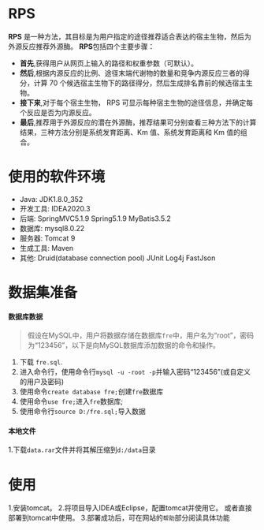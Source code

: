 # RPS

**RPS** 是一种方法，其目标是为用户指定的途径推荐适合表达的宿主生物，然后为外源反应推荐外源酶。
**RPS**包括四个主要步骤：

- **首先**,获得用户从网页上输入的路径和权重参数（可默认）。
- **然后**,根据内源反应的比例、途径末端代谢物的数量和竞争内源反应三者的得分，计算 70 个候选宿主生物下的路径得分，然后生成排名靠前的候选宿主生物。
- **接下来**,对于每个宿主生物， RPS 可显示每种宿主生物的途径信息，并确定每个反应是否为内源反应。
- **最后**,推荐用于外源反应的潜在外源酶，推荐结果可分别查看三种方法下的计算结果，三种方法分别是系统发育距离、Km 值、系统发育距离和 Km 值的组合。

# 使用的软件环境

- Java: JDK1.8.0_352
- 开发工具: IDEA2020.3
- 后端: SpringMVC5.1.9 Spring5.1.9 MyBatis3.5.2
- 数据库: mysql8.0.22
- 服务器: Tomcat 9
- 生成工具: Maven
- 其他: Druid(database connection pool)  JUnit  Log4j  FastJson

# 数据集准备

#### 数据库数据

> 假设在MySQL中，用户将数据存储在数据库`fre`中，用户名为“root”，密码为“123456”，以下是向MySQL数据库添加数据的命令和操作。

1. 下载 `fre.sql`.
2. 进入命令行，使用命令行`mysql -u -root -p`并输入密码“123456”(或自定义的用户及密码)
3. 使用命令`create database fre;`创建`fre`数据库
4. 使用命令`use fre;`进入`fre`数据库;
5. 使用命令行`source D:/fre.sql;`导入数据

#### 本地文件

1.下载`data.rar`文件并将其解压缩到`d:/data`目录

# 使用

1.安装tomcat。
2.将项目导入IDEA或Eclipse，配置tomcat并使用它。
或者直接部署到tomcat中使用。
3.部署成功后，可在网站的`帮助`部分阅读具体功能
